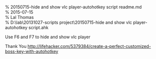 % 20150715-hide and show vlc player-autohotkey script readme.md 	
% 2015-07-15	
% Lal Thomas 	
% D:\lab\20131027-scripts project\20150715-hide and show vlc player-autohotkey script.ahk 	
	

Use F6 and F7 to hide and show vlc player

Thank You http://lifehacker.com/5379384/create-a-perfect-customized-boss-key-with-autohotkey
